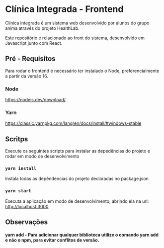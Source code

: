 # Clínica Integrada - Frontend

Clinica integrada é um sistema web desenvolvido por alunos do grupo anima através do projeto HealthLab.

Este repositório é relacionado ao front do sistema, desenvolvido em Javascript junto com React.

## Pré - Requisitos

Para rodar o frontend é necessário ter instalado o Node, preferencialmente a partir da versão 16.

### Node
  https://nodejs.dev/download/

### Yarn
  https://classic.yarnpkg.com/lang/en/docs/install/#windows-stable



## Scritps


Execute os seguintes scripts para instalar as depedências do projeto e rodar em modo de desenvolvimento

### `yarn install`

Instala todas as depêndencias do projeto declaradas no package.json

### `yarn start`
Executa a aplicação em modo de desenvolvimento, abrindo ela na url: [http://localhost:3000](http://localhost:3000) 


## Observações

#### yarn add - Para adicionar qualquer biblioteca utilize o comando yarn add e não o npm, para evitar conflitos de versão.



